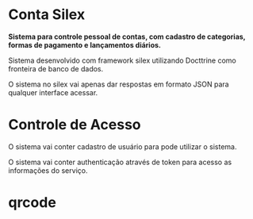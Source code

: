 Conta Silex
============

**Sistema para controle pessoal de contas, com cadastro de categorias, formas de pagamento e lançamentos diários.**

Sistema desenvolvido com framework silex utilizando Docttrine como fronteira de banco de dados.

O sistema no silex vai apenas dar respostas em formato JSON para qualquer interface acessar.

Controle de Acesso
==============

O sistema vai conter cadastro de usuário para pode utilizar o sistema.

O sistema vai conter authenticação através de token para acesso as informações do serviço.
# qrcode
